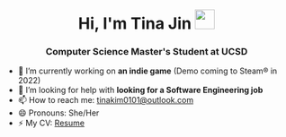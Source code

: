 <h1 align="center"> Hi, I'm Tina Jin <img src="https://media.giphy.com/media/hvRJCLFzcasrR4ia7z/giphy.gif" width="35"> </h1>
<h3 align="center"> Computer Science Master's Student at UCSD </h3>

- 🔭 I’m currently working on **an indie game** (Demo coming to Steam® in 2022)
- 🤔 I’m looking for help with **looking for a Software Engineering job**
- 📫 How to reach me: tinakim0101@outlook.com
- 😄 Pronouns: She/Her
- ⚡ My CV: <a href= "https://drive.google.com/file/d/1oSfNBCUF2H6sC7P0uUWhc4v2sc36B6-4/view?usp=sharing">Resume </a>
